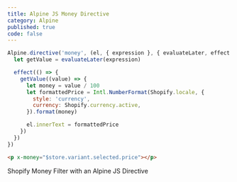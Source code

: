 ```yaml
---
title: Alpine JS Money Directive
category: Alpine
published: true
code: false
---
```


```js
Alpine.directive('money', (el, { expression }, { evaluateLater, effect }) => {
  let getValue = evaluateLater(expression)

  effect(() => {
    getValue((value) => {
      let money = value / 100
      let formattedPrice = Intl.NumberFormat(Shopify.locale, {
        style: 'currency',
        currency: Shopify.currency.active,
      }).format(money)

      el.innerText = formattedPrice
    })
  })
})
```

```html
<p x-money="$store.variant.selected.price"></p>
```

<nuxt-link to="/shopify/shopify-money-filter-alpine">
  Shopify Money Filter with an Alpine JS Directive
</nuxt-link>
